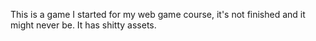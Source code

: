 This is a game I started for my web game course, it's not finished and it might never be. It has shitty assets.

